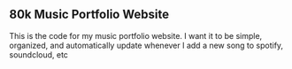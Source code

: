 ## 80k Music Portfolio Website

This is the code for my music portfolio website. I want it to be simple, organized, and automatically update whenever I add a new song to spotify, soundcloud, etc